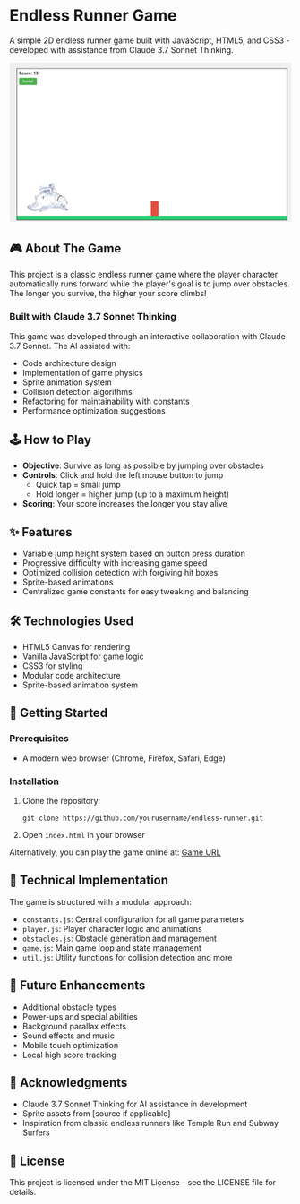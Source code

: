 # Endless Runner Game

A simple 2D endless runner game built with JavaScript, HTML5, and CSS3 - developed with assistance from Claude 3.7 Sonnet Thinking.

![Game Screenshot](assets/images/screenshot.png)

## 🎮 About The Game

This project is a classic endless runner game where the player character automatically runs forward while the player's goal is to jump over obstacles. The longer you survive, the higher your score climbs!

### Built with Claude 3.7 Sonnet Thinking

This game was developed through an interactive collaboration with Claude 3.7 Sonnet. The AI assisted with:

- Code architecture design
- Implementation of game physics
- Sprite animation system
- Collision detection algorithms
- Refactoring for maintainability with constants
- Performance optimization suggestions

## 🕹️ How to Play

- **Objective**: Survive as long as possible by jumping over obstacles
- **Controls**: Click and hold the left mouse button to jump
  - Quick tap = small jump
  - Hold longer = higher jump (up to a maximum height)
- **Scoring**: Your score increases the longer you stay alive

## ✨ Features

- Variable jump height system based on button press duration
- Progressive difficulty with increasing game speed
- Optimized collision detection with forgiving hit boxes
- Sprite-based animations
- Centralized game constants for easy tweaking and balancing

## 🛠️ Technologies Used

- HTML5 Canvas for rendering
- Vanilla JavaScript for game logic
- CSS3 for styling
- Modular code architecture
- Sprite-based animation system

## 🚀 Getting Started

### Prerequisites

- A modern web browser (Chrome, Firefox, Safari, Edge)

### Installation

1. Clone the repository:
   ```
   git clone https://github.com/yourusername/endless-runner.git
   ```

2. Open `index.html` in your browser

Alternatively, you can play the game online at: [Game URL](#)

## 🧠 Technical Implementation

The game is structured with a modular approach:

- `constants.js`: Central configuration for all game parameters
- `player.js`: Player character logic and animations
- `obstacles.js`: Obstacle generation and management
- `game.js`: Main game loop and state management
- `util.js`: Utility functions for collision detection and more

## 🧪 Future Enhancements

- Additional obstacle types
- Power-ups and special abilities
- Background parallax effects
- Sound effects and music
- Mobile touch optimization
- Local high score tracking

## 🙏 Acknowledgments

- Claude 3.7 Sonnet Thinking for AI assistance in development
- Sprite assets from [source if applicable]
- Inspiration from classic endless runners like Temple Run and Subway Surfers

## 📝 License

This project is licensed under the MIT License - see the LICENSE file for details.